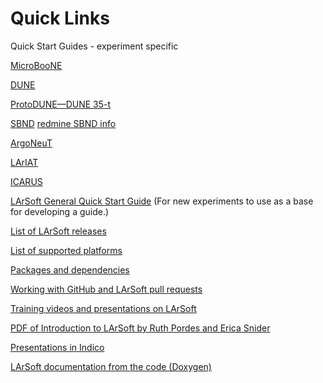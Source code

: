 # Quick Links

Quick Start Guides - experiment specific

[MicroBooNE](https://cdcvs.fnal.gov/redmine/projects/uboonecode/wiki/Uboone_guide)

[DUNE](https://dune.github.io/computing-basics/04-intro-art-larsoft/index.html)

[ProtoDUNE—DUNE 35-t](https://cdcvs.fnal.gov/redmine/projects/35ton/wiki/Getting_Started_Examples)

[SBND](https://sbnsoftware.github.io/AnalysisInfrastructure/how-to-develop) 
[redmine SBND info](https://cdcvs.fnal.gov/redmine/projects/sbndcode/wiki/How_to_setup_your_directory_and_launch_your_first_job)

[ArgoNeuT](https://cdcvs.fnal.gov/redmine/projects/argoneutcode/wiki)

[LArIAT](https://cdcvs.fnal.gov/redmine/projects/lardbt/wiki/Setting_up_the_Offline_Software)

[ICARUS](https://sbnsoftware.github.io/AnalysisInfrastructure/how-to-develop)

[LArSoft General Quick Start Guide](https://larsoft.github.io/LArSoftWiki/Quick-start_guide_to_using_and_developing_LArSoft_code) (For new experiments to use as a base for developing a guide.)

[List of LArSoft releases](https://larsoft.github.io/LArSoftWiki/releases/LArSoft_release_list)

[List of supported platforms](https://larsoft.github.io/LArSoftWiki/Supported_platforms)

[Packages and dependencies](LArSoft_repositories_packages_and_dependencies)

[Working with GitHub and LArSoft pull requests](Working_with_GitHub)

[Training videos and presentations on LArSoft](https://larsoft.org/training/)
 
[PDF of Introduction to LArSoft by Ruth Pordes and Erica Snider](https://indico.cern.ch/event/432527/contributions/1071433/attachments/1319976/1981094/LArSoftICHEP_V05.pdf)

[Presentations in Indico](https://indico.fnal.gov/categoryDisplay.py?categId=233)

[LArSoft documentation from the code (Doxygen)](https://code-doc.larsoft.org/doc/latest/html/index.html)
